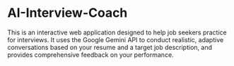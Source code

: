 # AI-Interview-Coach
 This is an interactive web application designed to help job seekers practice for interviews. It uses the Google Gemini API to conduct realistic, adaptive conversations based on your resume and a target job description, and provides comprehensive feedback on your performance.
